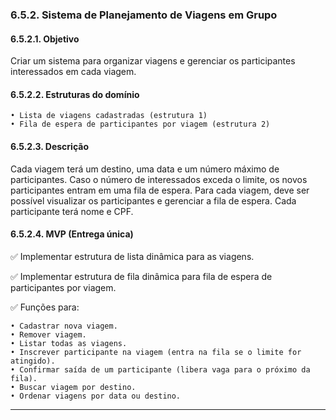 ### 6.5.2. Sistema de Planejamento de Viagens em Grupo
#### 6.5.2.1. Objetivo
Criar um sistema para organizar viagens e gerenciar os participantes interessados em cada viagem.

#### 6.5.2.2. Estruturas do domínio
    • Lista de viagens cadastradas (estrutura 1)
    • Fila de espera de participantes por viagem (estrutura 2)

#### 6.5.2.3. Descrição
Cada viagem terá um destino, uma data e um número máximo de participantes. Caso o número de interessados exceda o limite, os novos participantes entram em uma fila de espera. Para cada viagem, deve ser possível visualizar os participantes e gerenciar a fila de espera. Cada participante terá nome e CPF.

#### 6.5.2.4. MVP (Entrega única)
✅ Implementar estrutura de lista dinâmica para as viagens.

✅ Implementar estrutura de fila dinâmica para fila de espera de participantes por viagem.

✅ Funções para:

    • Cadastrar nova viagem.
    • Remover viagem.
    • Listar todas as viagens.
    • Inscrever participante na viagem (entra na fila se o limite for atingido).
    • Confirmar saída de um participante (libera vaga para o próximo da fila).
    • Buscar viagem por destino.
    • Ordenar viagens por data ou destino.

---
